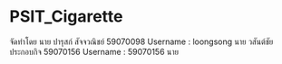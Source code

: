 # PSIT_Cigarette
จัดทำโดย
นาย ปารุสก์  สัจจวณิชย์  59070098   Username : loongsong
นาย วสันต์ชัย  ประกอบกิจ 59070156  Username : 59070156
นาย 
